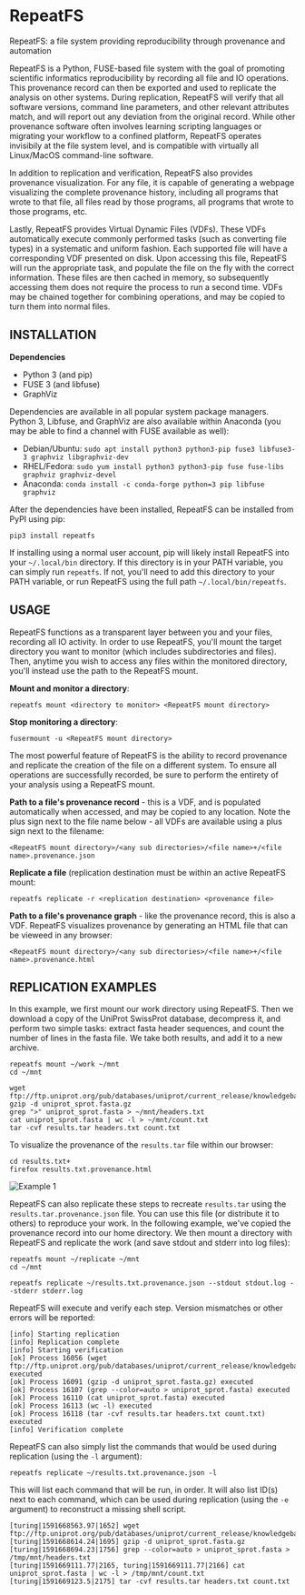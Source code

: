# RepeatFS
RepeatFS: a file system providing reproducibility through provenance and automation

RepeatFS is a Python, FUSE-based file system with the goal of promoting scientific informatics reproducibility by recording all file and IO operations.  This provenance record can then be exported and used to replicate the analysis on other systems.  During replication, RepeatFS will verify that all software versions, command line parameters, and other relevant attributes match, and will report out any deviation from the original record.  While other provenance software often involves learning scripting languages or migrating your workflow to a confined platform, RepeatFS operates invisibily at the file system level, and is compatible with virtually all Linux/MacOS command-line software.

In addition to replication and verification, RepeatFS also provides provenance visualization.  For any file, it is capable of generating a webpage visualizing the complete provenance history, including all programs that wrote to that file, all files read by those programs, all programs that wrote to those programs, etc.

Lastly, RepeatFS provides Virtual Dynamic Files (VDFs).  These VDFs automatically execute commonly performed tasks (such as converting file types) in a systematic and uniform fashion.  Each supported file will have a corresponding VDF presented on disk.  Upon accessing this file, RepeatFS will run the appropriate task, and populate the file on the fly with the correct information.  These files are then cached in memory, so subsequently accessing them does not require the process to run a second time.  VDFs may be chained together for combining operations, and may be copied to turn them into normal files.

INSTALLATION
--
**Dependencies**
* Python 3 (and pip)
* FUSE 3 (and libfuse)
* GraphViz

Dependencies are available in all popular system package managers.  Python 3, Libfuse, and GraphViz are also available within Anaconda (you may be able to find a channel with FUSE available as well):

* Debian/Ubuntu: `sudo apt install python3 python3-pip fuse3 libfuse3-3 graphviz libgraphviz-dev`
* RHEL/Fedora: `sudo yum install python3 python3-pip fuse fuse-libs graphviz graphviz-devel`
* Anaconda: `conda install -c conda-forge python=3 pip libfuse graphviz`

After the dependencies have been installed, RepeatFS can be installed from PyPI using pip:

```
pip3 install repeatfs
```

If installing using a normal user account, pip will likely install RepeatFS into your `~/.local/bin` directory.  If this directory is in your PATH variable, you can simply run `repeatfs`.  If not, you'll need to add this directory to your PATH variable, or run RepeatFS using the full path `~/.local/bin/repeatfs`.

USAGE
--
RepeatFS functions as a transparent layer between you and your files, recording all IO activity. In order to use RepeatFS, you'll mount the target directory you want to monitor (which includes subdirectories and files).  Then, anytime you wish to access any files within the monitored directory, you'll instead use the path to the RepeatFS mount.

**Mount and monitor a directory**:

```
repeatfs mount <directory to monitor> <RepeatFS mount directory>
```

**Stop monitoring a directory**:

```
fusermount -u <RepeatFS mount directory>
```

The most powerful feature of RepeatFS is the ability to record provenance and replicate the creation of the file on a different system.  To ensure all operations are successfully recorded, be sure to perform the entirety of your analysis using a RepeatFS mount. 

**Path to a file's provenance record** - this is a VDF, and is populated automatically when accessed, and may be copied to any location.  Note the plus sign next to the file name below - all VDFs are available using a plus sign next to the filename:

```
<RepeatFS mount directory>/<any sub directories>/<file name>+/<file name>.provenance.json
```

**Replicate a file** (replication destination must be within an active RepeatFS mount:

```
repeatfs replicate -r <replication destination> <provenance file>
```

**Path to a file's provenance graph** - like the provenance record, this is also a VDF.  RepeatFS visualizes provenance by generating an HTML file that can be vieweed in any browser:
```
<RepeatFS mount directory>/<any sub directories>/<file name>+/<file name>.provenance.html
```



REPLICATION EXAMPLES
--
In this example, we first mount our work directory using RepeatFS.  Then we download a copy of the UniProt SwissProt database, decompress it, and perform two simple tasks: extract fasta header sequences, and count the number of lines in the fasta file.  We take both results, and add it to a new archive.

```
repeatfs mount ~/work ~/mnt
cd ~/mnt

wget ftp://ftp.uniprot.org/pub/databases/uniprot/current_release/knowledgebase/complete/uniprot_sprot.fasta.gz
gzip -d uniprot_sprot.fasta.gz
grep ">" uniprot_sprot.fasta > ~/mnt/headers.txt
cat uniprot_sprot.fasta | wc -l > ~/mnt/count.txt
tar -cvf results.tar headers.txt count.txt
```

To visualize the provenance of the `results.tar` file within our browser:

```
cd results.txt+
firefox results.txt.provenance.html
````

![Example 1](https://raw.githubusercontent.com/ToniWestbrook/repeatfs/master/images/example1.png)

RepeatFS can also replicate these steps to recreate `results.tar` using the `results.tar.provenance.json` file.  You can use this file (or distribute it to others) to reproduce your work.  In the following example, we've copied the provenance record into our home directory.  We then mount a directory with RepeatFS and replicate the work (and save stdout and stderr into log files):

```
repeatfs mount ~/replicate ~/mnt
cd ~/mnt

repeatfs replicate ~/results.txt.provenance.json --stdout stdout.log --stderr stderr.log
```

RepeatFS will execute and verify each step. Version mismatches or other errors will be reported:

```
[info] Starting replication
[info] Replication complete
[info] Starting verification
[ok] Process 16056 (wget ftp://ftp.uniprot.org/pub/databases/uniprot/current_release/knowledgebase/complete/uniprot_sprot.fasta.gz) executed
[ok] Process 16091 (gzip -d uniprot_sprot.fasta.gz) executed
[ok] Process 16107 (grep --color=auto > uniprot_sprot.fasta) executed
[ok] Process 16110 (cat uniprot_sprot.fasta) executed
[ok] Process 16113 (wc -l) executed
[ok] Process 16118 (tar -cvf results.tar headers.txt count.txt) executed
[info] Verification complete
```

RepeatFS can also simply list the commands that would be used during replication (using the `-l` argument):

```
repeatfs replicate ~/results.txt.provenance.json -l
```

This will list each command that will be run, in order.  It will also list ID(s) next to each command, which can be used during replication (using the `-e` argument) to reconstruct a missing shell script.

```
[turing|1591668563.97|1652] wget ftp://ftp.uniprot.org/pub/databases/uniprot/current_release/knowledgebase/complete/uniprot_sprot.fasta.gz
[turing|1591668614.24|1695] gzip -d uniprot_sprot.fasta.gz
[turing|1591668694.23|1756] grep --color=auto > uniprot_sprot.fasta > /tmp/mnt/headers.txt
[turing|1591669111.77|2165, turing|1591669111.77|2166] cat uniprot_sprot.fasta | wc -l > /tmp/mnt/count.txt
[turing|1591669123.5|2175] tar -cvf results.tar headers.txt count.txt
```

